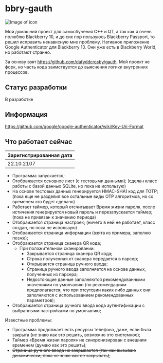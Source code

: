 # bbry-gauth
![Image of icon](https://github.com/animeslave/bbry-gauth/blob/master/icon_144.png)

Мой домашний проект для самообучения C++ и QT, а так как я очень полюблю Blackberry 10, и до сих пор пользуюсь Blackberry Passport, то решил исправить ненависную мне проблему. 
Нативное приложение Google Authenticator для Blackberry 10. Они уже есть в Blackberry World, но работают странно. 

За основу взят https://github.com/dafyddcrosby/gauth. Мой проект не форк, но часть кода заимствуется до выяснения логики внутренних процессов. 

## Статус разработки

В разработке

## Информация
https://github.com/google/google-authenticator/wiki/Key-Uri-Format

## Что работает сейчас
| Заригистрированная дата |
| ------------ |
| 22.10.2107 |
- Программа запускается;
- Отображается основное лист (с тестовыми данными); (сделан класс работы с базой данных SQLite, но пока не использую)
- На основе тестовых данных генерируется HMAC-SHA1 код для TOTP; (пока еще не разделил все остальные виды OTP алгоритмов, но со временем это будет сделано)
- Работает таймер, который отсчитывает Время жизни пароля, после истичения генерируется новый пароль и перезапускается таймер; (пока не привязан к значению периода)
- Отображается страница настроек; (ничего в ней не работает, класс создан, но пока не использую)
- Отображается страница информации (взята из примера, заполню позже);
- Отображается страница сканера QR кода;
  - При положительном сканировании:
    - Закрывается страница сканера QR кода;
    - Строка полученная от сканера передается в парсер;
    - Открывается страница ручного ввода;
    - Страница ручного ввода заполняется на основе данных, полученных из парсера;
    - Недостоющие данные заполняются рекомендованными значениями по умолчанию (по рекомендациям предполагается, что при отсутсвии каких либо данных они заполняются с использованием рекомендованных параметров);
- Отображается страница ручного ввода кода аутентификации с выбранными настройками по умолчанию;

Известные проблемы: 
- Программа продолжает есть ресурсы телефона, даже, если была закрыта (не знаю как это решить, возможно это системное);
- Таймер «Время жизни пароля» не синхронизирован с внешним временем (думаю как это решить);
- ~~Страница ручного ввода не закрывается (так как вызываю динамически, пока не знаю как ее закрывать)~~; 

